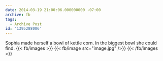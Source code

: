 ```yaml
---
date: 2014-03-19 21:00:06.000000000 -07:00
archive: fb
tags: 
  - Archive Post
id: '1395288006'
---
```


Sophia made herself a bowl of kettle corn. In the biggest bowl she could find.
{{< fb/images >}}
{{< fb/image src="image.jpg" />}}
{{< /fb/images >}}
